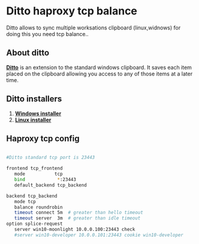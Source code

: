 # Ditto haproxy tcp balance

Ditto allows to sync multiple worksations clipboard (linux,widnows) for doing this you need tcp balance..

## About ditto

<a href="https://ditto-cp.sourceforge.io/"><strong>Ditto</strong></a> is an extension to the standard windows clipboard. It saves each item placed on the clipboard allowing you access to any of those items at a later time.

## Ditto installers

1. <a href="https://github.com/sabrogden/Ditto/releases/download/3.24.214.0/DittoPortable_64bit_3_24_214_0.zip"><strong>Windows installer</strong></a>
2. <a href="https://app.assembla.com/spaces/dittox/wiki"><strong>Linux installer</strong></a>

## Haproxy tcp config

```sh

#Ditto standard tcp port is 23443

frontend tcp_frontend
   mode           tcp
   bind            *:23443
   default_backend tcp_backend 

backend tcp_backend 
   mode tcp
   balance roundrobin
   timeout connect 5m  # greater than hello timeout
   timeout server  3m  # greater than idle timeout
option splice-request
   server win10-moonlight 10.0.0.100:23443 check
   #server win10-developer 10.0.0.101:23443 cookie win10-developer 
```
